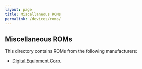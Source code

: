 ```yaml
---
layout: page
title: Miscellaneous ROMs
permalink: /devices/roms/
---
```


Miscellaneous ROMs
------------------

This directory contains ROMs from the following manufacturers:

* [Digital Equipment Corp.](dec/)

